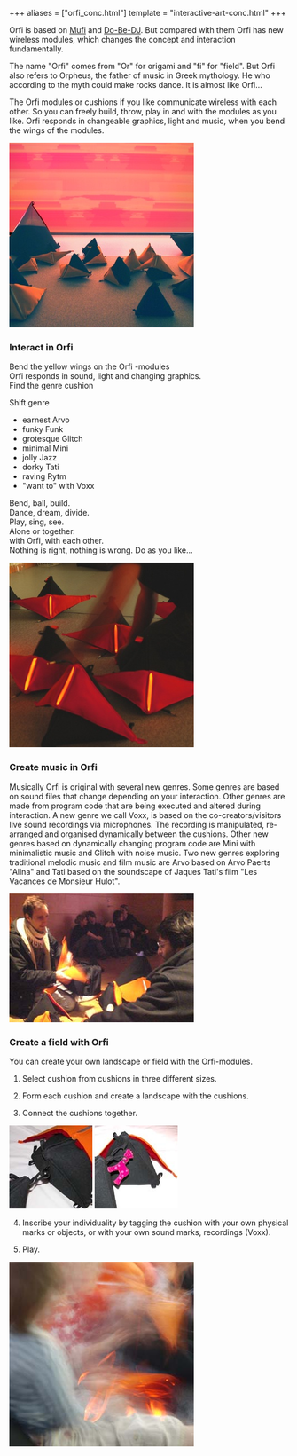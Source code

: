 +++
aliases = ["orfi_conc.html"]
template = "interactive-art-conc.html"
+++

Orfi is based on [Mufi](/interactive-art/mufi) and [Do-Be-DJ](/interactive-art/do-be-dj). But compared with them Orfi has new wireless modules, which changes the concept and interaction fundamentally.

The name "Orfi" comes from "Or" for origami and "fi" for "field". But Orfi also refers to Orpheus, the father of music in Greek mythology. He who according to the myth could make rocks dance. It is almost like Orfi...

The Orfi modules or cushions if you like communicate wireless with each other. So you can freely build, throw, play in and with the modules as you like. Orfi responds in changeable graphics, light and music, when you bend the wings of the modules.

![The Orfi landscape](/images/ORFI-MFF-01.jpg)

### Interact in Orfi

Bend the yellow wings on the Orfi -modules  
Orfi responds in sound, light and changing graphics.  
Find the genre cushion  

Shift genre

- earnest Arvo
- funky Funk
- grotesque Glitch
- minimal Mini
- jolly Jazz
- dorky Tati
- raving Rytm
- "want to" with Voxx

Bend, ball, build.  
Dance, dream, divide.  
Play, sing, see.  
Alone or together.  
with Orfi, with each other.  
Nothing is right, nothing is wrong. Do as you like...

![Orfi light inside and outside](/images/ORFI-MFF-03.jpg)


<!-- break -->


### Create music in Orfi

Musically Orfi is original with several new genres. Some genres are based on sound files that change depending on your interaction. Other genres are made from program code that are being executed and altered during interaction. A new genre we call Voxx, is based on the co-creators/visitors live sound recordings via microphones. The recording is manipulated, re-arranged and organised dynamically between the cushions. Other new genres based on dynamically changing program code are Mini with minimalistic music and Glitch with noise music. Two new genres exploring traditional melodic music and film music are Arvo based on Arvo Paerts "Alina" and Tati based on the soundscape of Jaques Tati's film "Les Vacances de Monsieur Hulot".

![orfi play](/images/ORFI-PlayMM.jpg)

### Create a field with Orfi

You can create your own landscape or field with the Orfi-modules.

1. Select cushion from cushions in three different sizes.

2. Form each cushion and create a landscape with the cushions.

3. Connect the cushions together.

![orfi connect](/images/ORFI-Connect-small.jpg)
![orfi inscribe](/images/ORFI-Inscribe-small.jpg)

4. Inscribe your individuality by tagging the cushion with your own physical marks or objects, or with your own sound marks, recordings (Voxx).

5. Play.

![Orfi light inside and outside](/images/ORFI-MFF-04.jpg)

